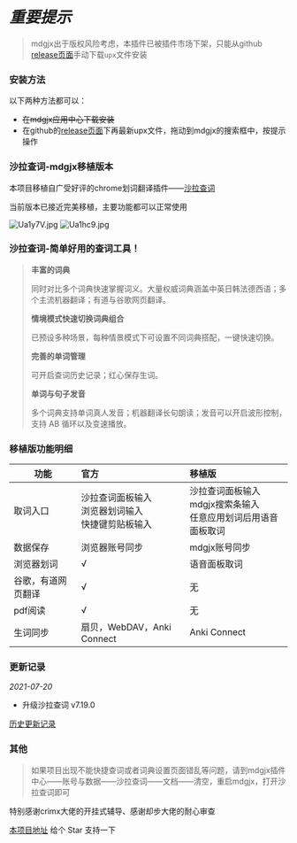 # *重要提示*

> mdgjx出于版权风险考虑，本插件已被插件市场下架，只能从github [release页面](https://github.com/anrgct/mdgjx-saladict/releases)手动下载`upx`文件安装

### 安装方法

以下两种方法都可以：
- ~~在mdgjx应用中心下载安装~~
- 在github的[release页面](https://github.com/anrgct/mdgjx-saladict/releases)下再最新upx文件，拖动到mdgjx的搜索框中，按提示操作


### 沙拉查词-mdgjx移植版本

本项目移植自广受好评的chrome划词翻译插件——[沙拉查词](https://saladict.crimx.com/)

当前版本已接近完美移植，主要功能都可以正常使用

![Ua1y7V.jpg](https://s1.ax1x.com/2020/07/14/Ua1y7V.jpg)
![Ua1hc9.jpg](https://s1.ax1x.com/2020/07/14/Ua1hc9.jpg)
### 沙拉查词-简单好用的查词工具！
> **丰富的词典**
>
> 同时对比多个词典快速掌握词义。大量权威词典涵盖中英日韩法德西语；多个主流机器翻译；有道与谷歌网页翻译。
>
> **情境模式快速切换词典组合**
>
> 已预设多种场景，每种情景模式下可设置不同词典搭配，一键快速切换。
>
> **完善的单词管理**
>
> 可开启查词历史记录；红心保存生词。
>
> **单词与句子发音**
>
> 多个词典支持单词真人发音；机器翻译长句朗读；发音可以开启波形控制，支持 AB 循环以及变速播放。

### 移植版功能明细

| 功能        | 官方    |  移植版  |
| --------   | :-----   | :---- |
| 取词入口        | 沙拉查词面板输入<br/>浏览器划词输入<br/>快捷键剪贴板输入      |   沙拉查词面板输入<br/>mdgjx搜索条输入<br/>任意应用划词后用语音面板取词    |
| 数据保存        | 浏览器账号同步      |   mdgjx账号同步    |
| 浏览器划词        |  √     |   语音面板取词    |
| 谷歌，有道网页翻译        |  √     |   无    |
| pdf阅读        | √      |   无    |
| 生词同步        | 扇贝，WebDAV，Anki Connect      |   Anki Connect    |

### 更新记录

*2021-07-20*

- 升级沙拉查词 v7.19.0

[历史更新记录](https://github.com/anrgct/mdgjx-saladic/releases)

### 其他

> 如果项目出现不能快捷查词或者词典设置页面错乱等问题，请到mdgjx插件中心——账号与数据——沙拉查词——文档——清空，重启mdgjx，打开沙拉查词即可

特别感谢crimx大佬的开挂式辅导、感谢却步大佬的耐心审查

[本项目地址](https://github.com/anrgct/mdgjx-saladict) 给个 Star 支持一下
